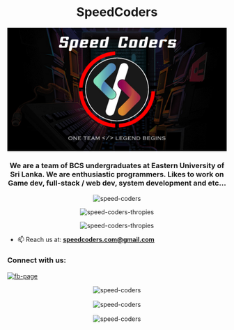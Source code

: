 <h1 align="center">SpeedCoders</h1>

<center><img align="center" src="banner.jpg" alt="banner" /></center>

<h3 align="center">
  We are a team of BCS undergraduates at Eastern University of Sri Lanka. 
  We are enthusiastic programmers. Likes to work on
  Game dev, full-stack / web dev, system development and etc...
</h3>

<p></p><p></p>
<div align="center">
  <img src="https://komarev.com/ghpvc/?username=speed-coders&style=for-the-badge&color=ff69b4" alt="speed-coders" />
</div>
<p></p><p></p>

<div align="center">
<img src="https://github-profile-trophy.vercel.app/?username=speed-coders&theme=juicyfresh&title=Commits,Followers,Repositories,Stars&margin-w=10&margin-h=10&no-bg=true&no-frame=true&column=4" alt="speed-coders-thropies" />
</div>
<p></p><p></p>
<div align="center">
<img src="https://github-profile-trophy.vercel.app/?username=speed-coders&theme=juicyfresh&title=Issues,PullRequest&margin-w=10&margin-h=10&no-bg=true&no-frame=true&column=2" alt="speed-coders-thropies" />
</div>

- 📫 Reach us at: **speedcoders.com@gmail.com**

<h3 align="left">Connect with us:</h3>
<p align="left">
<a href="https://fb.com/facebook.com/SpeedCoders" target="blank"><img align="center" src="https://raw.githubusercontent.com/rahuldkjain/github-profile-readme-generator/master/src/images/icons/Social/facebook.svg" alt="fb-page" height="30" width="40" /></a>
</p>


<div align="center">
<p></p>
<img align="center" src="https://github-readme-stats.vercel.app/api/top-langs?username=speed-coders&show_icons=true&theme=maroongold&locale=en&layout=compact&hide_border=true" alt="speed-coders" />    
<p></p>
<img align="center" src="https://github-readme-stats.vercel.app/api?username=speed-coders&show_icons=true&theme=maroongold&locale=en&hide_border=true" alt="speed-coders" />
<p></p>
<img align="center" src="https://github-readme-streak-stats.herokuapp.com/?user=speed-coders&theme=maroongold&hide_border=true&date_format=M%20j%5B%2C%20Y%5D" alt="speed-coders" />
</div>
